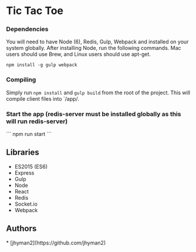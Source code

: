 # Tic Tac Toe

<h3>Dependencies</h3>
You will need to have Node (6), Redis, Gulp, Webpack and installed on your system globally.  After installing Node, run the following commands.  Mac users should use Brew, and Linux users should use apt-get.

```
npm install -g gulp webpack
```

<h3>Compiling</h3>

Simply run `npm install` and `gulp build` from the root of the project.  This will compile client files into `/app/.

<h3>Start the app (redis-server must be installed globally as this will run redis-server)</h3>
```
npm run start
```

<h2>Libraries</h2>

* ES2015 (ES6)
* Express
* Gulp
* Node
* React
* Redis
* Socket.io
* Webpack

<h2>Authors</h2>
* [jhyman2](https://github.com/jhyman2)